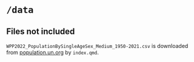 # `/data`

## Files not included

`WPP2022_PopulationBySingleAgeSex_Medium_1950-2021.csv` is downloaded from [population.un.org](https://population.un.org) by `index.qmd`.
